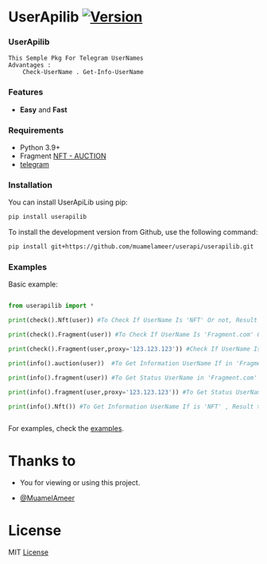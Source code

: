 # UserApilib [![Version](https://img.shields.io/pypi/v/UserApi?style=flat&logo=pypi)](https://pypi.org/project/UserAPilib) 
### UserApilib
```
This Semple Pkg For Telegram UserNames
Advantages :
    Check-UserName . Get-Info-UserName 

```
### Features
- **Easy** and **Fast**

### Requirements

- Python 3.9+
- Fragment [NFT - AUCTION](https://fragment.com)
- [telegram](https://telegram.org)

### Installation

You can install UserApiLib using pip:
```bash
pip install userapilib
```
To install the development version from Github, use the following command:
```bash
pip install git+https://github.com/muamelameer/userapi/userapilib.git
```

### Examples
Basic example:
```python

from userapilib import *

print(check().Nft(user)) #To Check If UserName Is 'NFT' Or not, Result >>> True - False

print(check().Fragment(user)) #To Check If UserName Is 'Fragment.com' Or not, Result >>> True - False

print(check().Fragment(user,proxy='123.123.123')) #Check If UserName Is 'Fragment.com' Or not 'With Proxis!', Result >>> True - False

print(info().auction(user))  #To Get Information UserName If in 'Fragment.com' , Result >>> Json Data

print(info().fragment(user)) #To Get Status UserName in 'Fragment.com' , Result >>> Onauction - Sold - For Sell - ect...

print(info().fragment(user,proxy='123.123.123')) #To Get Status UserName in 'Fragment.com' With Proxis! , Result >>> Onauction - Sold - For Sell - ect...

print(info().Nft()) #To Get Information UserName If is 'NFT' , Result >>> Json Data



```
For examples, check the [examples](https://github.com/muamelameer/userapi/test.py).

# Thanks to
- You for viewing or using this project.

- [@MuamelAmeer](https://github.com/muamelameer)
# License

MIT [License](https://github.com/muamelameer/userapi/blob/main/LICENSE)

